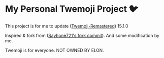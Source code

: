 # My Personal Twemoji Project 🐦

This project is for me to update ([Twemoji-Remastered](https://github.com/monefiera/Twemoji-Remastered)) 15.1.0

Inspired & fork from ([Sayhone721's fork commit](https://github.com/Sayhone721/twemoji/tree/emoji-15.1)). And some modification by me.

Twemoji is for everyone. NOT OWNED BY ELON.
